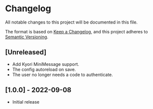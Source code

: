 # Changelog

All notable changes to this project will be documented in this file.

The format is based on [Keep a Changelog](https://keepachangelog.com/en/1.0.0/),
and this project adheres to [Semantic Versioning](https://semver.org/spec/v2.0.0.html).

## [Unreleased]

- Add Kyori MiniMessage support.
- The config autoreload on save.
- The user no longer needs a code to authenticate.

## [1.0.0] - 2022-09-08

- Initial release
